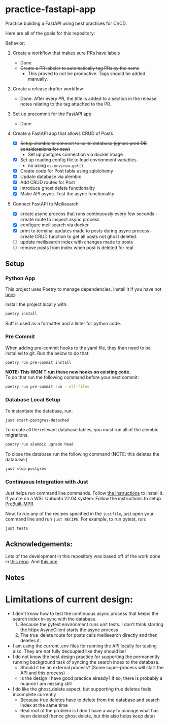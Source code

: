 # practice-fastapi-app
Practice building a FastAPI using best practices for CI/CD.

Here are all of the goals for this repository:

Behavior:  
1. Create a workflow that makes sure PRs have labels
    - Done
    - ~~Create a PR labeler to automatically tag PRs by the name~~
        - This proved to not be productive. Tags should be added manually.

2. Create a release drafter workflow
    - Done. After every PR, the title is added to a section in the release notes relating to the tag attached to the PR.
3. Set up precommit for the FastAPI app
    - Done
4. Create a FastAPI app that allows CRUD of Posts
    - [X] ~~Setup alembic to connect to sqlite database (ignore prod DB considerations for now)~~
        - Set up postgres connection via docker image
    - [X] Set up reading config file to load envrionment variables
        - no using `os.environ.get()`
    - [X] Create code for Post table using sqlalchemy
    - [X] Update database via alembic
    - [X] Add CRUD routes for Post
    - [X] Introduce ghost delete functionality
    - [X] Make API async. Test the async functionality

5. Connect FastAPI to Meilisearch
    - [X] create async process that runs continuously every few seconds
            - create route to inspect async process
    - [X] configure meilisearch via docker
    - [X] print to terminal updates made to posts during async process
            - create CRUD function to get all posts not ghost deleted.
    - [ ] update meilisearch index with changes made to posts
    - [ ] remove posts from index when post is deleted for real

## Setup

### Python App
This project uses Poetry to manage dependencies. Install it if you have not [here](https://python-poetry.org/docs/#installation).  

Install the project locally with:
```bash
poetry install
```

Ruff is used as a formatter and a linter for python code.

### Pre Commit

When adding pre-commit hooks to the yaml file, they then need to be installed to git. Run the below to do that:

```bash
poetry run pre-commit install
```

**NOTE: This WON'T run these new hooks on existing code.**  
To do that run the following command before your next commit:
```bash
poetry run pre-commit run --all-files
```

### Database Local Setup

To instantiate the database, run:
```bash
just start-postgres-detached
```

To create all the relevant database tables, you must run all of the alembic migrations.

```bash
poetry run alembic ugrade head
```

To close the database run the following command (NOTE: this deletes the database.)
```bash
just stop-postgres
```

### Continuous Integration with Just

Just helps run command line commands. Follow [the instructions](https://github.com/casey/just?tab=readme-ov-file#installation) to install it. If you're on a WSL Unbuntu 22.04 system. Follow the instructions to setup [PreBuilt-MPR](https://docs.makedeb.org/prebuilt-mpr/getting-started/#setting-up-the-repository)

Now, to run any of the recipes specified in the `justfile`, just open your command line and run `just RECIPE`. For example, to run pytest, run:
```bash
just tests
```

## Acknowledgements:

Lots of the development in this repository was based off of the work done in [this repo](https://github.com/sanders41/meilisearch-fastapi).
And [this one](https://github.com/tiangolo/full-stack-fastapi-postgresql/tree/master)


## Notes

# Limitations of current design:

- I don't know how to test the continuous async process that keeps the search index in-sync with the database.
    1. Because the pytest environment runs unit tests. I don't think starting the httpx AsyncClient starts the async process
    2. The true_delete route for posts calls meilisearch directly and then deletes it.
- I am using the current .env files for running the API locally for testing also. They are not fully decoupled like they should be!
- I do not know the best design practice for supporting the permanently running background task of syncing the search index to the database.
    - Should it be an external process? (Some super-process will start the API and this process)
    - Is the design I have good practice already? If so, there is probably a nuance I am missing still
- I do like the ghost_delete aspect, but supporting true deletes feels incomplete currently
    - Because true deletes have to delete from the database and search index at the same time
    - Real root of the problem is I don't have a way to manage what has been deleted (hence ghost delete, but this also helps keep data)
